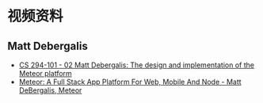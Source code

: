 # 视频资料

## Matt Debergalis
* [CS 294-101 - 02 Matt Debergalis: The design and implementation of the Meteor platform](https://www.youtube.com/watch?v=tqLbodVH3dw)
* [Meteor: A Full Stack App Platform For Web, Mobile And Node - Matt DeBergalis, Meteor](https://www.youtube.com/watch?v=x4nxlDzslE4)
